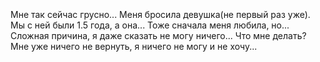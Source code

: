 \
\
\
\
\
\
\
\
\
\
\
\
\
\
\
\
\
\
\
\
\
\
\
\
\
\
\
\
\
Мне так сейчас грусно... Меня бросила девушка(не первый раз уже). Мы с ней были 1.5 года, а она... Тоже сначала меня любила, но... Сложная причина, я даже сказать не могу ничего... Что мне делать? Мне уже ничего не вернуть, я ничего не могу и не хочу...
